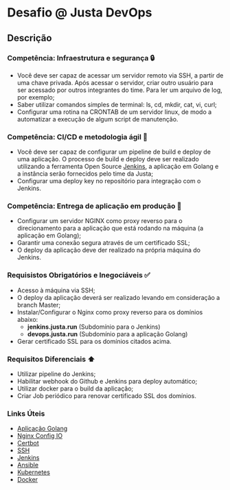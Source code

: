 # Desafio @ Justa DevOps

## Descrição 


### Competência: Infraestrutura e segurança :lock: 
- Você deve ser capaz de acessar um servidor remoto via SSH, a partir de uma chave privada. Após acessar o servidor, criar outro usuário para ser acessado por outros integrantes do time. Para ler um arquivo de log, por exemplo;
- Saber utilizar comandos simples de terminal: ls, cd, mkdir, cat, vi, curl;
- Configurar uma rotina na CRONTAB de um servidor linux, de modo a automatizar a execução de algum script de manutenção.

### Competência: CI/CD e metodologia ágil :blue_heart:
- Você deve ser capaz de configurar um pipeline de build e deploy de uma aplicação. O processo de build e deploy deve ser realizado utilizando a ferramenta Open Source [Jenkins](https://jenkins.io/), a aplicação em Golang e a instância serão fornecidos pelo time da Justa;
- Configurar uma deploy key no repositório para integração com o Jenkins.

### Competência: Entrega de aplicação em produção :rocket:
- Configurar um servidor NGINX como proxy reverso para o direcionamento para a aplicação que está rodando na máquina (a aplicação em Golang);
- Garantir uma conexão segura através de um certificado SSL;
- O deploy da aplicação deve der realizado na própria máquina do Jenkins.

### Requisistos Obrigatórios e Inegociáveis :white_check_mark:

- Acesso à máquina via SSH;
- O deploy da aplicação deverá ser realizado levando em consideração a branch Master;
- Instalar/Configurar o Nginx como proxy reverso para os domínios abaixo:
  - **jenkins.justa.run** (Subdomínio para o Jenkins)
  - **devops.justa.run** (Subdomínio para a aplicação Golang)
- Gerar certificado SSL para os domínios citados acima.

### Requisitos Diferenciais :arrow_up:

- Utilizar pipeline do Jenkins;
- Habilitar webhook do Github e Jenkins para deploy automático;
- Utilizar docker para o build da aplicação;
- Criar Job periódico para renovar certificado SSL dos domínios.

### Links Úteis

- [Aplicação Golang](https://github.com/justapagamentos/jst-devops-test)
- [Nginx Config IO](https://nginxconfig.io)
- [Certbot](https://certbot.eff.org/)
- [SSH](https://kinsta.com/pt/blog/conectar-ao-servidor-via-ssh/)
- [Jenkins](https://www.jenkins.io/doc/)
- [Ansible](https://docs.ansible.com/ansible/latest/index.html)
- [Kubernetes](https://kubernetes.io/docs/concepts/overview/what-is-kubernetes/)
- [Docker](https://docs.docker.com/get-started/)



